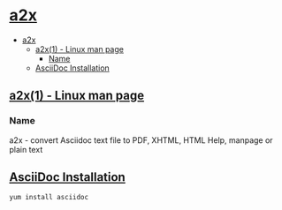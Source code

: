 # [a2x](https://asciidoc.org/index.html)

- [a2x](#a2x)
  - [a2x(1) - Linux man page](#a2x1---linux-man-page)
    - [Name](#name)
  - [AsciiDoc Installation](#asciidoc-installation)

## [a2x(1) - Linux man page](https://linux.die.net/man/1/a2x)

### Name

a2x - convert Asciidoc text file to PDF, XHTML, HTML Help, manpage or plain text

## [AsciiDoc Installation](https://asciidoc.org/INSTALL.html)

    yum install asciidoc
